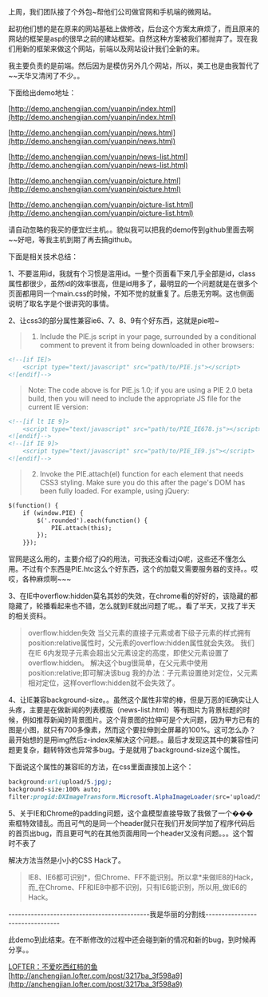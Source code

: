 上周，我们团队接了个外包~帮他们公司做官网和手机端的微网站。

起初他们想的是在原来的网站基础上做修改，后台这个方案太麻烦了，而且原来的网站的框架是asp的很早之前的建站框架。自然这种方案被我们都抛弃了。现在我们用新的框架来做这个网站，前端以及网站设计我们全新的来。

我主要负责的是前端。然后因为是模仿另外几个网站，所以，美工也是由我暂代了~~天华又清闲了不少。。

下面给出demo地址：

[http://demo.anchengjian.com/yuanpin/index.html](http://demo.anchengjian.com/yuanpin/index.html)

[http://demo.anchengjian.com/yuanpin/news.html](http://demo.anchengjian.com/yuanpin/news.html)

[http://demo.anchengjian.com/yuanpin/news-list.html](http://demo.anchengjian.com/yuanpin/news-list.html)

[http://demo.anchengjian.com/yuanpin/picture.html](http://demo.anchengjian.com/yuanpin/picture.html)

[http://demo.anchengjian.com/yuanpin/picture-list.html](http://demo.anchengjian.com/yuanpin/picture-list.html)

请自动忽略的我买的便宜烂主机。。貌似我可以把我的demo传到github里面去啊~~好吧，等我主机到期了再去搞github。

下面是相关技术总结：

1、不要滥用id，我就有个习惯是滥用id。一整个页面看下来几乎全部是id，class属性都很少，虽然id的效率很高，但是id用多了，最明显的一个问题就是在很多个页面都用同一个main.css的时候，不知不觉的就重复了。后患无穷啊。这也侧面说明了取名字是个很讲究的事情。

2、让css3的部分属性兼容ie6、7、8、9有个好东西，这就是pie啦~

> 1.  Include the PIE.js script in your page, surrounded by a conditional comment to prevent it from being downloaded in other browsers:

``` html
<!--[if IE]>
    <script type="text/javascript" src="path/to/PIE.js"></script>
<![endif]-->
```

> Note: The code above is for PIE.js 1.0; if you are using a PIE 2.0 beta build, then you will need to include the appropriate JS file for the current IE version:

``` html
<!--[if lt IE 9]>
    <script type="text/javascript" src="path/to/PIE_IE678.js"></script>
<![endif]-->
<!--[if IE 9]>
    <script type="text/javascript" src="path/to/PIE_IE9.js"></script>
<![endif]-->
```

> 2.  Invoke the PIE.attach(el) function for each element that needs CSS3 styling. Make sure you do this after the page's DOM has been fully loaded. For example, using jQuery:

``` html
$(function() {
    if (window.PIE) {
        $('.rounded').each(function() {
            PIE.attach(this);
        });
    }});
```

官网是这么用的，主要介绍了jQ的用法，可我还没看过jQ呢，这些还不懂怎么用。不过有个东西是PIE.htc这么个好东西，这个的加载又需要服务器的支持。。哎哎，各种麻烦啊~~~

3、在IE中overflow:hidden莫名其妙的失效，在chrome看的好好的，该隐藏的都隐藏了，轮播看起来也不错，怎么就到IE就出问题了呢。。看了半天，又找了半天的相关资料。

> overflow:hidden失效 
> 当父元素的直接子元素或者下级子元素的样式拥有position:relative属性时，父元素的overflow:hidden属性就会失效。 
> 我们在IE 6内发现子元素会超出父元素设定的高度，即使父元素设置了overflow:hidden。 
> 解决这个bug很简单，在父元素中使用position:relative;即可解决该bug 
> 我的办法：子元素设置绝对定位，父元素相对定位，这样overflow:hidden就不会失效了。 

4、让IE兼容background-size。。虽然这个属性非常的棒，但是万恶的IE确实让人头疼，主要是在做新闻的列表模版（news-list.html）等有图片为背景标题的时候，例如推荐新闻的背景图片。这个背景图的拉伸可是个大问题，因为甲方已有的图是小图，就只有700多像素，然而这个要拉伸到全屏幕的100%。这可怎么办？最开始想的是用img然后z-index来解决这个问题。。最后才发现这其中的兼容性问题更复杂，翻转特效也异常多bug。于是就用了background-size这个属性。

下面说这个属性的兼容IE的方法，在css里面直接加上这个：

``` css
background:url(upload/5.jpg);
background-size:100% auto;
filter:progid:DXImageTransform.Microsoft.AlphaImageLoader(src='upload/5.jpg',sizingMethod='scale'); 
```

5、关于IE和Chrome的padding问题，这个盒模型直接导致了我做了一个���索框特效错乱。而且可气的是同一个header就只在我们开发同学加了程序代码后的首页出bug，而且更可气的在其他页面用同一个header又没有问题。。。这个暂时不表了

解决方法当然是小小的CSS Hack了。

> IE8、IE6都可识别*，但Chrome、FF不能识别。所以拿*来做IE8的Hack，而_在Chrome、FF和IE8中都不识别，只有IE6能识别，所以用_做IE6的Hack。 

--------------------------------------------我是华丽的分割线--------------------------------

此demo到此结束。在不断修改的过程中还会碰到新的情况和新的bug，到时候再分享。。

[LOFTER：不爱吃西红柿的鱼](http://anchengjian.lofter.com)   [http://anchengjian.lofter.com/post/3217ba_3f598a9](http://anchengjian.lofter.com/post/3217ba_3f598a9)